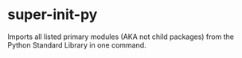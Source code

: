 # super-init-py
Imports all listed primary modules (AKA not child packages) from the Python Standard Library in one command.
